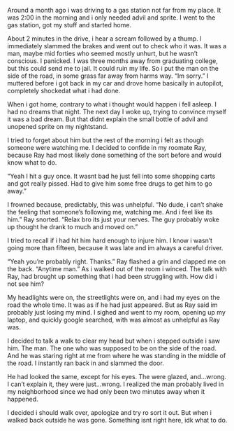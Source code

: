 Around a month ago i was driving to a gas station not far from my place. It was 2:00 in the morning and i only needed advil and sprite. I went to the gas station, got my stuff and started home. 

About 2 minutes in the drive, i hear a scream followed by a thump. I immediately slammed the brakes and went out to check who it was. It was a man, maybe mid forties who seemed mostly unhurt, but he wasn’t conscious. I panicked. I was three months away from graduating college, but this could send me to jail. It could ruin my life. So i put the man on the side of the road, in some grass far away from harms way. “Im sorry.” I muttered before i got back in my car and drove home basically in autopilot, completely shockedat what i had done. 

When i got home, contrary to what i thought would happen i fell asleep. I had no dreams that night. The next day I woke up, trying to convince myself it was a bad dream. But that didnt explain the small bottle of advil and unopened sprite on my nightstand. 

I tried to forget about him but the rest of the morning i felt as though someone were watching me. I decided to confide in my roomate Ray, because Ray had most likely done something of the sort before and would know what to do.

 “Yeah I hit a guy once. It wasnt bad he just fell into some shopping carts and got really pissed. Had to give him some free drugs to get him to go away.” 

I frowned because, predictably, this was unhelpful. “No dude, i can’t shake the feeling that someone’s following me, watching me. And i feel like its him.” Ray snorted. “Relax bro its just your nerves. The guy probably woke up thought he drank to much and moved on.” 

I tried to recall if i had hit him hard enough to injure him. I know i wasn’t going more than fifteen, because it was late and im always a careful driver.

 “Yeah you’re probably right. Thanks.” Ray flashed a grin and clapped me on the back. “Anytime man.” As i walked out of the room i winced. The talk with Ray, had brought up something that i had been struggling with. How did i not see him? 


My headlights were on, the streetlights were on, and i had my eyes on the road the whole time. It was as if he had just appeared. But as Ray said im probably just losing my mind. I sighed and went to my room, opening up my laptop, and quickly google searched, with was almost as unhelpful as Ray was.

 I decided to talk a walk to clear my head but when i stepped outside i saw him. The man. The one who was supposed to be on the side of the road. And he was staring right at me from where he was standing in the middle of the road. I instantly ran back in and slammed the door.

He had looked the same, except for his eyes. The were glazed, and…wrong. I can’t explain it, they were just…wrong. I realized the man probably lived in my neighborhood since we had only been two minutes away when it happened.

 I decided i should walk over, apologize and try ro sort it out. But when i walked back outside he was gone. Something isnt right here, idk what to do.